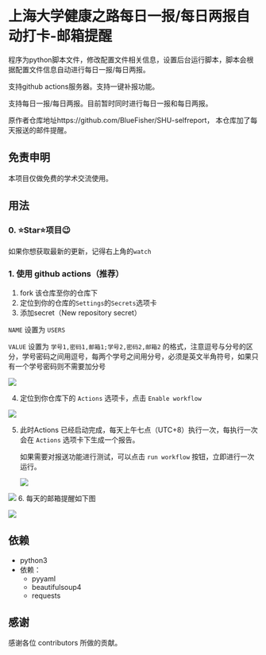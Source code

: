 # 上海大学健康之路每日一报/每日两报自动打卡-邮箱提醒

程序为python脚本文件，修改配置文件相关信息，设置后台运行脚本，脚本会根据配置文件信息自动进行每日一报/每日两报。

支持github actions服务器。支持一键补报功能。

支持每日一报/每日两报。目前暂时同时进行每日一报和每日两报。

原作者仓库地址https://github.com/BlueFisher/SHU-selfreport，
本仓库加了每天报送的邮件提醒。

## 免责申明

本项目仅做免费的学术交流使用。

## 用法

### 0. ⭐Star⭐项目😉

如果你想获取最新的更新，记得右上角的`watch`

### 1. 使用 github actions（推荐）

1. fork 该仓库至你的仓库下
2. 定位到你的仓库的`Settings`的`Secrets`选项卡
3. 添加secret（New repository secret）

`NAME` 设置为 `USERS`

`VALUE` 设置为 `学号1,密码1,邮箱1;学号2,密码2,邮箱2` 的格式，注意逗号与分号的区分，学号密码之间用逗号，每两个学号之间用分号，必须是英文半角符号，如果只有一个学号密码则不需要加分号

![](https://gitee.com/ma_tung_zhou/imageuse1/raw/master/imgg/secrets.png)

4. 定位到你仓库下的 `Actions` 选项卡，点击 `Enable workflow`

![](https://gitee.com/ma_tung_zhou/imageuse1/raw/master/imgg/enable_actions.png)

5. 此时Actions 已经启动完成，每天上午七点（UTC+8）执行一次，每执行一次会在 `Actions` 选项卡下生成一个报告。

   如果需要对报送功能进行测试，可以点击 `run workflow` 按钮，立即进行一次运行。

   ![](https://gitee.com/ma_tung_zhou/imageuse1/raw/master/imgg/run_workflow.png)

![](https://gitee.com/ma_tung_zhou/imageuse1/raw/master/imgg/actions.png)
6. 每天的邮箱提醒如下图

![](https://gitee.com/ma_tung_zhou/imageuse1/raw/master/imgg/mail.png)



## 依赖

- python3
- 依赖：
  - pyyaml
  - beautifulsoup4
  - requests

## 感谢

感谢各位 contributors 所做的贡献。

